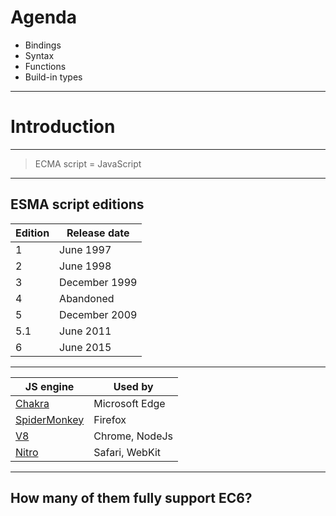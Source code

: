 # Agenda

* Bindings
* Syntax
* Functions
* Build-in types

---

# Introduction

---

> ECMA script = JavaScript

---

## ESMA script editions

<table class="reveal">
	<thead>
		<tr>
			<th>
				Edition
			</th>
			<th>
				Release date
			</th>
		</tr>
	</thead>
	<tbody>
		<tr>
			<td>
				1
			</td>
			<td>
				June 1997
			</td>
		</tr>
		<tr>
			<td>
				2
			</td>
			<td>
				June 1998
			</td>
		</tr>
		<tr>
			<td>
				3
			</td>
			<td>
				December 1999
			</td>
		</tr>
		<tr>
			<td>
				4
			</td>
			<td>
				Abandoned
			</td>
		</tr>
		<tr>
			<td>
				5
			</td>
			<td>
				December 2009
			</td>
		</tr>
		<tr>
			<td>
				5.1
			</td>
			<td>
				June 2011
			</td>
		</tr>
		<tr>
			<td>
				6
			</td>
			<td>
				June 2015
			</td>
		</tr>
	</tbody>
</table>

---

<table class="reveal">
	<thead>
		<tr>
			<th>
				JS engine
			</th>
			<th>
				Used by
			</th>
		</tr>
	</thead>
	<tbody>
		<tr>
			<td>
				<a href="https://en.wikipedia.org/wiki/Chakra_(JavaScript_engine)">Chakra</a>
			</td>
			<td>
				Microsoft Edge
			</td>
		</tr>
		<tr>
			<td>
				<a href="https://en.wikipedia.org/wiki/SpiderMonkey_(software)">SpiderMonkey</a>
			</td>
			<td>
				Firefox
			</td>
		</tr>
		<tr>
			<td>
				<a href="https://en.wikipedia.org/wiki/V8_(JavaScript_engine)">V8</a>
			</td>
			<td>
				Chrome, NodeJs
			</td>
		</tr>
		<tr>
			<td>
				<a href="https://en.wikipedia.org/wiki/WebKit#JavaScriptCore">Nitro</a>
			</td>
			<td>
				Safari, WebKit
			</td>
		</tr>
	</tbody>
</table>

---

## How many of them fully support EC6?